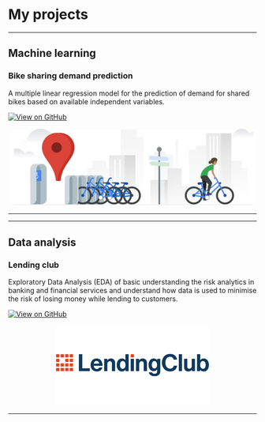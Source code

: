 # My projects
---
## Machine learning

### Bike sharing demand prediction

A multiple linear regression model for the prediction of demand for shared bikes based on available independent variables.

[![View on GitHub](https://img.shields.io/badge/GitHub-View_on_GitHub-blue?logo=GitHub)](https://github.com/shivasaibondugula/Bike-sharing-demand-prediction)

<center><img src="images/bike_sharing_demand_prediction.png"/></center>

---
---
## Data analysis

### Lending club

Exploratory Data Analysis (EDA) of basic understanding the risk analytics in banking and financial services and understand how data is used to minimise the risk of losing money while lending to customers.

[![View on GitHub](https://img.shields.io/badge/GitHub-View_on_GitHub-blue?logo=GitHub)](https://github.com/shivasaibondugula/LendingClub)

<center><img src="images/lending_club.png"/></center>

---

